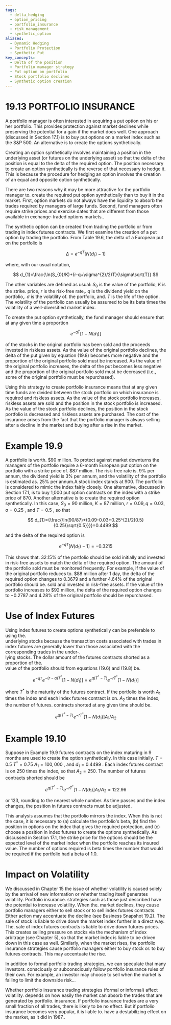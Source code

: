 ```yaml
---
tags:
  - delta_hedging
  - option_pricing
  - portfolio_insurance
  - risk_management
  - synthetic_option
aliases:
  - Dynamic Hedging
  - Portfolio Protection
  - Synthetic Put
key_concepts:
  - Delta of the position
  - Portfolio manager strategy
  - Put option on portfolio
  - Stock portfolio declines
  - Synthetic option creation
---
```


# 19.13 PORTFOLIO INSURANCE  

A portfolio manager is often interested in acquiring a put option on his or her portfolio. This provides protection against market declines while preserving the potential for a gain if the market does well. One approach (discussed in Section 17.1) is to buy put options on a market index such as the S&P 500. An alternative is to create the options synthetically.  

Creating an option synthetically involves maintaining a position in the underlying asset (or futures on the underlying asset) so that the delta of the position is equal to the delta of the required option. The position necessary to create an option synthetically is the reverse of that necessary to hedge it. This is because the procedure for hedging an option involves the creation of an equal and opposite option synthetically.  

There are two reasons why it may be more attractive for the portfolio manager to. create the required put option synthetically than to buy it in the market. First, option markets do not always have the liquidity to absorb the trades required by managers of large funds. Second, fund managers often require strike prices and exercise dates that are different from those available in exchange-traded options markets..  

The synthetic option can be created from trading the portfolio or from trading in index futures contracts. We first examine the creation of a put option by trading the portfolio. From Table 19.6, the delta of a European put on the portfolio is  

$$
\Delta=e^{-q T}[N(d_{1})-1]
$$  

where, with our usual notation,  

$$
d_{1}=\frac{\ln(S_{0}/K)+(r-q+\sigma^{2}/2)T}{\sigma\sqrt{T}}
$$  

The other variables are defined as usual: $S_{0}$ is the value of the portfolio, $K$ is the strike. price, $r$ is the risk-free rate,. $q$ is the dividend yield on the portfolio,. $\sigma$ is the volatility of. the portfolio, and. $T$ is the life of the option. The volatility of the portfolio can usually be assumed to be its beta times the volatility of a well-diversified market index.  

To create the put option synthetically, the fund manager should ensure that at any given time a proportion  

$$
e^{-q T}[1-N(d_{1})]
$$  

of the stocks in the original portfolio has been sold and the proceeds invested in riskless assets. As the value of the original portfolio declines, the delta of the put given by equation (19.8) becomes more negative and the proportion of the original portfolio sold must be increased. As the value of the original portfolio increases, the delta of the put becomes less negative and the proportion of the original portfolio sold must be decreased (i.e., some of the original portfolio must be repurchased).  

Using this strategy to create portfolio insurance means that at any given time funds are divided between the stock portfolio on which insurance is required and riskless assets. As the value of the stock portfolio increases, riskless assets are sold and the position in the stock portfolio is increased. As the value of the stock portfolio declines, the position in the stock portfolio is decreased and riskless assets are purchased. The cost of the insurance arises from the fact that the portfolio manager is always selling after a decline in the market and buying after a rise in the market.  

# Example 19.9  

A portfolio is worth. $\$90$ million. To protect against market downturns the managers of the portfolio require a 6-month European put option on the portfolio with a strike price of. $\$87$ million. The risk-free rate is. $9\%$ per annum, the dividend yield is $3\%$ per annum, and the volatility of the portfolio is estimated as. $25\%$ per annum.A stock index stands at 900. The portfolio is considered to mimic the index fairly closely. One alternative, discussed in Section 17.1, is to buy 1,000 put option contracts on the index with a strike price of 870. Another alternative is to create the required option synthetically. In this case, $S_{0}=90$ million, $K=87$ million, $r=0.09,q=0.03,\upsigma=0.25$ , and $T=0.5$ , so that  

$$
d_{1}={\frac{\ln(90/87)+(0.09-0.03+0.25^{2}/2)0.5}{0.25{\sqrt{0.5}}}}=0.4499
$$  

and the delta of the required option is  

$$
e^{-q T}\left[N(d_{1})-1\right]=-0.3215
$$  

This shows that. $32.15\%$ of the portfolio should be sold initially and invested in risk-free assets to match the delta of the required option. The amount of the portfolio sold must be monitored frequently. For example, if the value of the original portfolio reduces to. $\$88$ million after 1 day, the delta of the required option changes to 0.3679 and a further $4.64\%$ of the original portfolio should be. sold and invested in risk-free assets. If the value of the portfolio increases to $\$92$ million, the delta of the required option changes to $-0.2787$ and $4.28\%$ of the original portfolio should be repurchased.  

# Use of Index Futures  

Using index futures to create options synthetically can be preferable to using the.   
underlying stocks because the transaction costs associated with trades in index futures are generally lower than those associated with the corresponding trades in the under-.   
lying stocks. The dollar amount of the futures contracts shorted as a proportion of the.   
value of the portfolio should from equations (19.6) and (19.8) be.  

$$
e^{-q T}e^{-(r-q)T^{*}}\left[1-N(d_{1})\right]=e^{q(T^{*}-T)}e^{-r T^{*}}\left[1-N(d_{1})\right]
$$  

where $T^{*}$ is the maturity of the futures contract. If the portfolio is worth $A_{1}$ times the index and each index futures contract is on. $A_{2}$ times the index, the number of futures. contracts shorted at any given time should be.  

$$
e^{q(T^{*}-T)}e^{-r T^{*}}\left[1-N(d_{1})\right]A_{1}/A_{2}
$$  

# Example 19.10  

Suppose in Example 19.9 futures contracts on the index maturing in 9 months are used to create the option synthetically. In this case initially. $T=0.5$ $T^{*}=0.75$ $A_{1}=100{,}000$ , and $d_{1}=0.4499$ . Each index futures contract is on 250 times the index, so that $A_{2}=250.$ The number of futures contracts shorted should be  

$$
e^{q(T^{*}-T)}e^{-r T^{*}}\left[1-N(d_{1})\right]A_{1}/A_{2}=122.96
$$  

or 123, rounding to the nearest whole number. As time passes and the index changes, the position in futures contracts must be adjusted.  

This analysis assumes that the portfolio mirrors the index. When this is not the case, it is necessary to (a) calculate the portfolio's beta, (b) find the position in options on the index that gives the required protection, and (c) choose a position in index futures to create the options synthetically. As discussed in Section 17.1, the strike price for the options should be the expected level of the market index when the portfolio reaches its insured value. The number of options required is beta times the number that would be required if the portfolio had a beta of 1.0.  

# Impact on Volatility  

We discussed in Chapter 15 the issue of whether volatility is caused solely by the arrival of new information or whether trading itself generates volatility. Portfolio insurance. strategies such as those just described have the potential to increase volatility. When the. market declines, they cause portfolio managers either to sell stock or to sell index futures contracts. Either action may accentuate the decline (see Business Snapshot 19.2). The sale of stock is liable to drive down the market index further in a direct way. The. sale of index futures contracts is liable to drive down futures prices. This creates selling pressure on stocks via the mechanism of index arbitrage (see Chapter 5), so that the market index is liable to be driven down in this case as well. Similarly, when the market rises, the portfolio insurance strategies cause portfolio managers either to buy stock or. to buy futures contracts. This may accentuate the rise.  

In addition to formal portfolio trading strategies, we can speculate that many investors. consciously or subconsciously follow portfolio insurance rules of their own. For example, an investor may choose to sell when the market is falling to limit the downside risk...  

Whether portfolio insurance trading strategies (formal or informal) affect volatility. depends on how easily the market can absorb the trades that are generated by portfolio. insurance. If portfolio insurance trades are a very small fraction of all trades, there is likely to be no effect. But if portfolio insurance becomes very popular, it is liable to. have a destabilizing effect on the market, as it did in 1987..  
